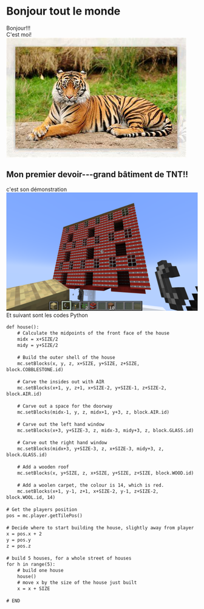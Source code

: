 # Bonjour tout le monde
Bonjour!!!\
C'est moi!\
![rararara](https://github.com/ophwsjtu18/ohw22s/blob/main/OIP-C.jpg)

## Mon premier devoir---grand bâtiment de TNT!!
c'est son démonstration
![](https://github.com/ophwsjtu18/ohw22s/blob/main/yh/images/2022-03-23_21.30.46.png)
Et suivant sont les codes Python
```# define a new function, that builds a house 3*3
def house():
    # Calculate the midpoints of the front face of the house  
    midx = x+SIZE/2
    midy = y+SIZE/2

    # Build the outer shell of the house
    mc.setBlocks(x, y, z, x+SIZE, y+SIZE, z+SIZE, block.COBBLESTONE.id)
    
    # Carve the insides out with AIR      
    mc.setBlocks(x+1, y, z+1, x+SIZE-2, y+SIZE-1, z+SIZE-2, block.AIR.id)

    # Carve out a space for the doorway
    mc.setBlocks(midx-1, y, z, midx+1, y+3, z, block.AIR.id)

    # Carve out the left hand window
    mc.setBlocks(x+3, y+SIZE-3, z, midx-3, midy+3, z, block.GLASS.id)
    
    # Carve out the right hand window     
    mc.setBlocks(midx+3, y+SIZE-3, z, x+SIZE-3, midy+3, z, block.GLASS.id)

    # Add a wooden roof 
    mc.setBlocks(x, y+SIZE, z, x+SIZE, y+SIZE, z+SIZE, block.WOOD.id)
    
    # Add a woolen carpet, the colour is 14, which is red.
    mc.setBlocks(x+1, y-1, z+1, x+SIZE-2, y-1, z+SIZE-2, block.WOOL.id, 14)
  
# Get the players position    
pos = mc.player.getTilePos()

# Decide where to start building the house, slightly away from player
x = pos.x + 2
y = pos.y
z = pos.z
  
# build 5 houses, for a whole street of houses
for h in range(5):
    # build one house
    house()
    # move x by the size of the house just built
    x = x + SIZE
    
# END
